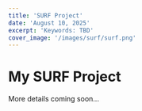```yaml
---
title: 'SURF Project'
date: 'August 10, 2025'
excerpt: 'Keywords: TBD'
cover_image: '/images/surf/surf.png'
---
```


# My SURF Project

More details coming soon...